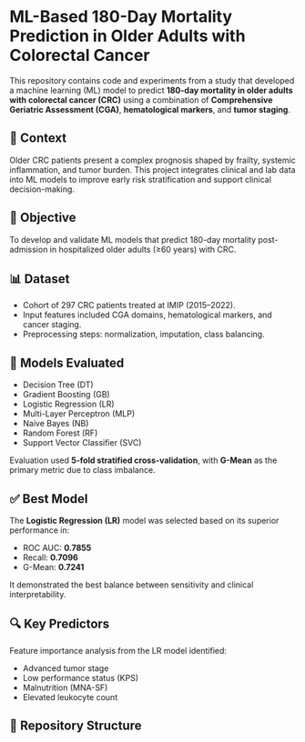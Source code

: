 # ML-Based 180-Day Mortality Prediction in Older Adults with Colorectal Cancer

This repository contains code and experiments from a study that developed a machine learning (ML) model to predict **180-day mortality in older adults with colorectal cancer (CRC)** using a combination of **Comprehensive Geriatric Assessment (CGA)**, **hematological markers**, and **tumor staging**.

## 🧠 Context

Older CRC patients present a complex prognosis shaped by frailty, systemic inflammation, and tumor burden. This project integrates clinical and lab data into ML models to improve early risk stratification and support clinical decision-making.

## 🎯 Objective

To develop and validate ML models that predict 180-day mortality post-admission in hospitalized older adults (≥60 years) with CRC.

## 📊 Dataset

- Cohort of 297 CRC patients treated at IMIP (2015–2022).
- Input features included CGA domains, hematological markers, and cancer staging.
- Preprocessing steps: normalization, imputation, class balancing.

## 🧪 Models Evaluated

- Decision Tree (DT)
- Gradient Boosting (GB)
- Logistic Regression (LR)
- Multi-Layer Perceptron (MLP)
- Naive Bayes (NB)
- Random Forest (RF)
- Support Vector Classifier (SVC)

Evaluation used **5-fold stratified cross-validation**, with **G-Mean** as the primary metric due to class imbalance.

## ✅ Best Model

The **Logistic Regression (LR)** model was selected based on its superior performance in:

- ROC AUC: **0.7855**
- Recall: **0.7096**
- G-Mean: **0.7241**

It demonstrated the best balance between sensitivity and clinical interpretability.

## 🔍 Key Predictors

Feature importance analysis from the LR model identified:

- Advanced tumor stage
- Low performance status (KPS)
- Malnutrition (MNA-SF)
- Elevated leukocyte count

## 📁 Repository Structure

